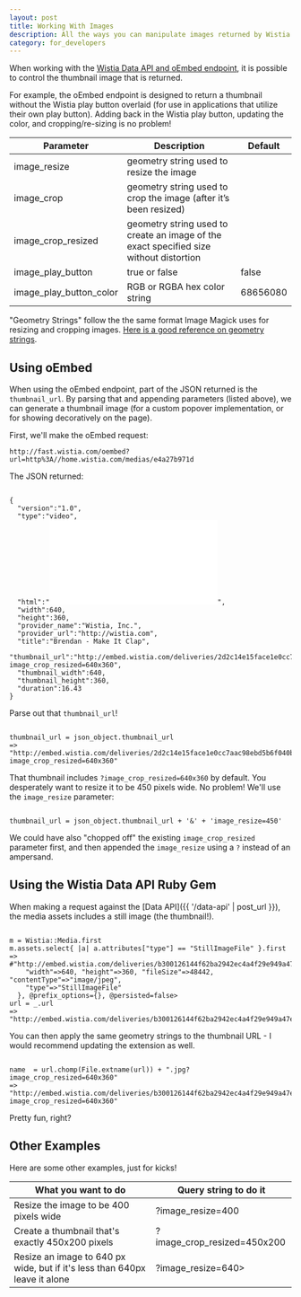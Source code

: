 ```yaml
---
layout: post
title: Working With Images
description: All the ways you can manipulate images returned by Wistia APIs.
category: for_developers
---
```


<div class="post_intro">
<p>
When working with the <a href="{{ '/data-api' | post_url }}">Wistia Data API and <a href="{{ '/oembed' | post_url }}">oEmbed endpoint</a>, it is possible to control the thumbnail image that is returned.
</p>
</div>

For example, the oEmbed endpoint is designed to return a thumbnail without the Wistia play button overlaid (for use in applications that utilize their own play button). Adding back in the Wistia play button, updating the color, and cropping/re-sizing is no problem!

Parameter | Description | Default
----------|-------------|-----------
image_resize | geometry string used to resize the image | 
image_crop | geometry string used to crop the image (after it’s been resized) | 
image_crop_resized | geometry string used to create an image of the exact specified size without distortion | 
image_play_button | true or false | false
image_play_button_color | RGB or RGBA hex color string | 68656080


"Geometry Strings" follow the the same format Image Magick uses for resizing and cropping images.
[Here is a good reference on geometry strings](http://www.simplesystems.org/RMagick/doc/imusage.html#geometry).

## Using oEmbed

When using the oEmbed endpoint, part of the JSON returned is the `thumbnail_url`. By parsing that and appending parameters (listed above), we can generate a thumbnail image (for a custom popover implementation, or for showing decoratively on the page).

First, we'll make the oEmbed request:

<pre><code class="language-markup">http://fast.wistia.com/oembed?url=http%3A//home.wistia.com/medias/e4a27b971d</code></pre>

The JSON returned:

<pre><code class="language-json">
{
  "version":"1.0",
  "type":"video",
  "html":"<iframe src=\"http://fast.wistia.com/embed/iframe/e4a27b971d?version=v1&videoHeight=360&videoWidth=640\" allowtransparency=\"true\" frameborder=\"0\" scrolling=\"no\" class=\"wistia_embed\" name=\"wistia_embed\" width=\"640\" height=\"360\"></iframe>",
  "width":640,
  "height":360,
  "provider_name":"Wistia, Inc.",
  "provider_url":"http://wistia.com",
  "title":"Brendan - Make It Clap",
  "thumbnail_url":"http://embed.wistia.com/deliveries/2d2c14e15face1e0cc7aac98ebd5b6f040b950b5.jpg?image_crop_resized=640x360",
  "thumbnail_width":640,
  "thumbnail_height":360,
  "duration":16.43
}
</code></pre>

Parse out that `thumbnail_url`!

<pre><code class="language-javascript">
thumbnail_url = json_object.thumbnail_url
=> "http://embed.wistia.com/deliveries/2d2c14e15face1e0cc7aac98ebd5b6f040b950b5.jpg?image_crop_resized=640x360"
</code></pre>

That thumbnail includes `?image_crop_resized=640x360` by default. You desperately want to resize it to be 450 pixels wide. No problem! We'll use the `image_resize` parameter:

<pre><code class="language-javascript">
thumbnail_url = json_object.thumbnail_url + '&' + 'image_resize=450'
</code></pre>

We could have also "chopped off" the existing `image_crop_resized` parameter first, and then appended the `image_resize` using a `?` instead of an ampersand.

## Using the Wistia Data API Ruby Gem

When making a request against the [Data API]({{ '/data-api' | post_url }}), the media assets includes a still image (the thumbnail!).

<pre><code class="language-vim">
m = Wistia::Media.first
m.assets.select{ |a| a.attributes["type"] == "StillImageFile" }.first
=> #<Wistia::Media::Asset:0x007fa67caced68 @attributes={
    "url"=>"http://embed.wistia.com/deliveries/b300126144f62ba2942ec4a4f29e949a47e16f12.bin",
    "width"=>640, "height"=>360, "fileSize"=>48442, "contentType"=>"image/jpeg", 
    "type"=>"StillImageFile"
  }, @prefix_options={}, @persisted=false>
url = _.url
=> "http://embed.wistia.com/deliveries/b300126144f62ba2942ec4a4f29e949a47e16f12.bin"
</code></pre>

You can then apply the same geometry strings to the thumbnail URL - I would recommend updating the extension as well.

<pre><code class="language-vim">
name  = url.chomp(File.extname(url)) + ".jpg?image_crop_resized=640x360"
=> "http://embed.wistia.com/deliveries/b300126144f62ba2942ec4a4f29e949a47e16f12.jpg?image_crop_resized=640x360"
</code></pre>

Pretty fun, right?

## Other Examples

Here are some other examples, just for kicks!

What you want to do     | Query string to do it
------------------------|--------------------------
Resize the image to be 400 pixels wide | ?image_resize=400
Create a thumbnail that's exactly 450x200 pixels | ?image_crop_resized=450x200
Resize an image to 640 px wide, but if it's less than 640px leave it alone | ?image_resize=640>

